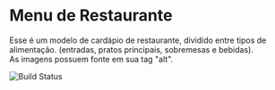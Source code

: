# Menu de Restaurante

 Esse é um modelo de cardápio de restaurante, dividido entre tipos de alimentação. (entradas, pratos principais, sobremesas e bebidas).<br>
 As imagens possuem fonte em sua tag "alt".

![Build Status](https://img.shields.io/badge/Status-completa-brightgreen)